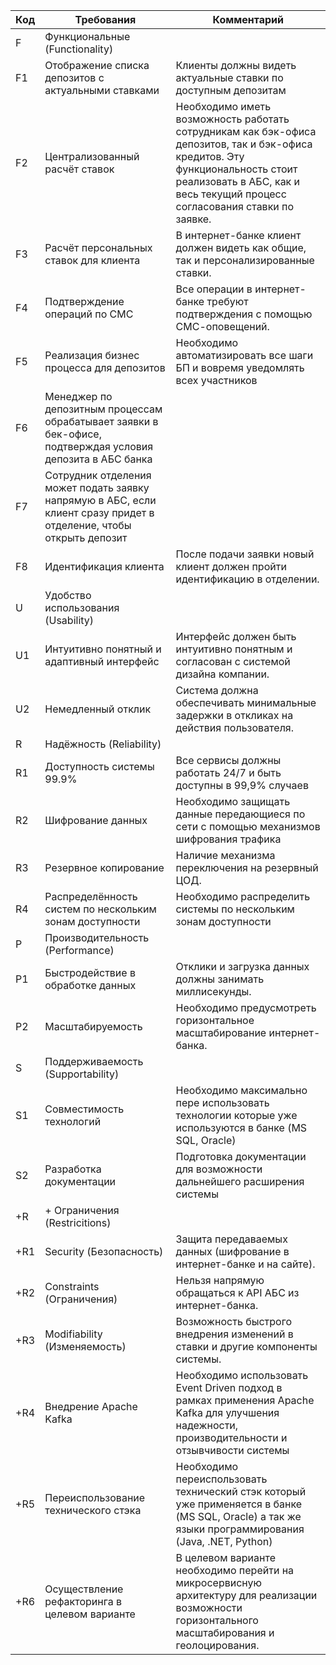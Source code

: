 | Код | Требования                                                                                                          | Комментарий                                                                                                                                                                                                   |
| --- | ------------------------------------------------------------------------------------------------------------------- | ------------------------------------------------------------------------------------------------------------------------------------------------------------------------------------------------------------- |
| F   | Функциональные (Functionality)                                                                                      |
| F1  | Отображение списка депозитов с актуальными ставками                                                                 | Клиенты должны видеть актуальные ставки по доступным депозитам                                                                                                                                                |
| F2  | Централизованный расчёт ставок                                                                                      | Необходимо иметь возможность работать сотрудникам  как бэк-офиса депозитов, так и бэк-офиса кредитов. Эту функциональность стоит реализовать в АБС, как и весь текущий процесс согласования ставки по заявке. |
| F3  | Расчёт персональных ставок для клиента                                                                              | В интернет-банке клиент должен видеть как общие, так и персонализированные ставки.                                                                                                                            |
| F4  | Подтверждение операций по СМС                                                                                       | Все операции в интернет-банке требуют подтверждения с помощью СМС-оповещений.                                                                                                                                 |
| F5  | Реализация бизнес процесса для депозитов                                                                            | Необходимо автоматизировать все шаги БП и вовремя уведомлять всех участников                                                                                                                                  |
| F6  | Менеджер по депозитным процессам обрабатывает заявки в бек-офисе, подтверждая условия депозита в АБС банка          |                                                                                                                                                                                                               |
| F7  | Сотрудник отделения может подать заявку напрямую в АБС, если клиент сразу придет в отделение, чтобы открыть депозит |                                                                                                                                                                                                               |
| F8  | Идентификация клиента                                                                                               | После подачи заявки новый клиент должен пройти идентификацию в отделении.                                                                                                                                     |
| U   | Удобство использования (Usability)                                                                                  |
| U1  | Интуитивно понятный и адаптивный интерфейс                                                                          | Интерфейс должен быть интуитивно понятным и согласован с системой дизайна компании.                                                                                                                           |
| U2  | Немедленный отклик                                                                                                  | Система должна обеспечивать минимальные задержки в откликах на действия пользователя.                                                                                                                         |
| R   | Надёжность (Reliability)                                                                                            |
| R1  | Доступность системы 99.9%                                                                                           | Все сервисы должны работать 24/7 и быть доступны в 99,9% случаев                                                                                                                                              |
| R2  | Шифрование данных                                                                                                   | Необходимо защищать данные передающиеся по сети с помощью механизмов шифрования трафика                                                                                                                       |
| R3  | Резервное копирование                                                                                               | Наличие механизма переключения на резервный ЦОД.                                                                                                                                                              |
| R4  | Распределённость систем по нескольким зонам доступности                                                             | Необходимо распределить системы по нескольким зонам доступности                                                                                                                                               |
| P   | Производительность (Performance)                                                                                    |
| P1  | Быстродействие в обработке данных                                                                                   | Отклики и загрузка данных должны занимать миллисекунды.                                                                                                                                                       |
| P2  | Масштабируемость                                                                                                    | Необходимо предусмотреть горизонтальное масштабирование интернет-банка.                                                                                                                                       |
| S   | Поддерживаемость (Supportability)                                                                                   |
| S1  | Совместимость технологий                                                                                            | Необходимо максимально пере использовать технологии которые уже используются в банке (MS SQL, Oracle)                                                                                                          |
| S2  | Разработка документации                                                                                             | Подготовка документации для возможности дальнейшего расширения системы                                                                                                                                        |
| +R  | \+ Ограничения (Restricitions)                                                                                      |
| +R1 | Security (Безопасность)                                                                                             | Защита передаваемых данных (шифрование в интернет-банке и на сайте).                                                                                                                                          |
| +R2 | Constraints (Ограничения)                                                                                           | Нельзя напрямую обращаться к API АБС из интернет-банка.                                                                                                                                                       |
| +R3 | Modifiability (Изменяемость)                                                                                        | Возможность быстрого внедрения изменений в ставки и другие компоненты системы.                                                                                                                                |
| +R4 | Внедрение Apache Kafka                                                                                              | Необходимо использовать Event Driven подход в рамках применения Apache Kafka для улучшения надежности, производительности и отзывчивости системы                                                              |
| +R5 | Переиспользование технического стэка                                                                                | Необходимо переиспользовать технический стэк который уже применяется в банке (MS SQL, Oracle) а так же языки программирования (Java, .NET, Python)                                                            |
| +R6 | Осуществление рефакторинга в целевом варианте                                                                       | В целевом варианте необходимо перейти на микросервисную архитектуру для реализации возможности горизонтального масштабирования и геолоцирования.                                                              |

